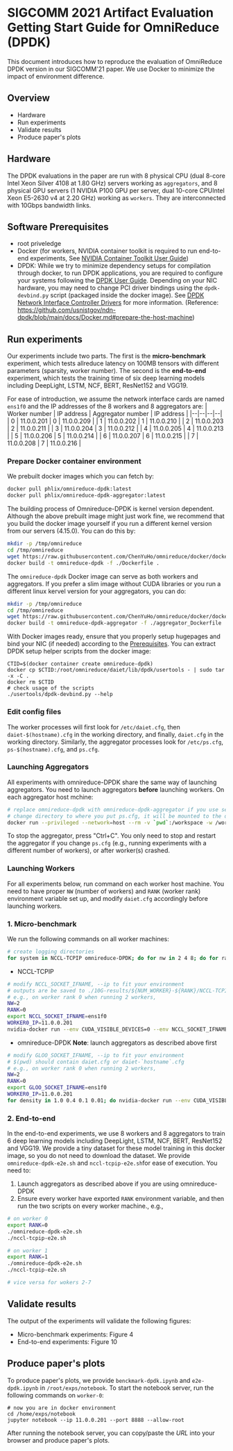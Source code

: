 # SIGCOMM 2021 Artifact Evaluation Getting Start Guide for OmniReduce (DPDK)
This document introduces how to reproduce the evaluation of OmniReduce DPDK version in our SIGCOMM'21 paper. We use Docker to minimize the impact of environment difference.
## Overview
* Hardware
* Run experiments
* Validate results
* Produce paper's plots
## Hardware
The DPDK evaluations in the paper are run with 8 physical CPU (dual 8-core Intel Xeon Silver 4108 at 1.80 GHz) servers working as `aggregators`, and 8 physical GPU servers (1 NVIDIA P100 GPU per server, dual 10-core CPUIntel Xeon E5-2630 v4 at 2.20 GHz) working as `workers`. They are interconnected with 10Gbps bandwidth links.
## Software Prerequisites
- root priveledge
- Docker (for workers, NVIDIA container toolkit is required to run end-to-end experiments, See [NVIDIA Container Toolkit User Guide](https://docs.nvidia.com/datacenter/cloud-native/container-toolkit/user-guide.html))
- DPDK:
While we try to minimize dependency setups for compilation through docker, to run DPDK applications, you are required to configure your systems following the [DPDK User Guide](https://doc.dpdk.org/guides-19.11/linux_gsg/sys_reqs.html#Running-DPDK-Applications). Depending on your NIC hardware, you may need to change PCI driver bindings using the `dpdk-devbind.py` script (packaged inside the docker image). See [DPDK Network Interface Controller Drivers](https://doc.dpdk.org/guides/nics/) for more information. (Reference: https://github.com/usnistgov/ndn-dpdk/blob/main/docs/Docker.md#prepare-the-host-machine)
## Run experiments
Our experiments include two parts. The first is the **micro-benchmark** experiment, which tests allreduce latency on 100MB tensors with different parameters (sparsity, worker number). The second is the **end-to-end** experiment, which tests the training time of six deep learning models including DeepLight, LSTM, NCF, BERT, ResNet152 and VGG19.

For ease of introduction, we assume the network interface cards are named `ens1f0` and the IP addresses of the 8 workers and 8 aggregators are:
| Worker number | IP address | Aggregator number | IP address |
|--|--|--|--|
| 0 | 11.0.0.201 | 0 | 11.0.0.209 |
| 1 | 11.0.0.202 | 1 | 11.0.0.210 |
| 2 | 11.0.0.203 | 2 | 11.0.0.211 |
| 3 | 11.0.0.204 | 3 | 11.0.0.212 |
| 4 | 11.0.0.205 | 4 | 11.0.0.213 |
| 5 | 11.0.0.206 | 5 | 11.0.0.214 |
| 6 | 11.0.0.207 | 6 | 11.0.0.215 |
| 7 | 11.0.0.208 | 7 | 11.0.0.216 |

### Prepare Docker container environment
We prebuilt docker images which you can fetch by:
```bash
docker pull phlix/omnireduce-dpdk:latest
docker pull phlix/omnireduce-dpdk-aggregator:latest
```

The building process of Omnireduce-DPDK is kernel version dependent. Although the above prebuilt image might just work fine, we recommend that you build the docker image yourself if you run a different kernel version from our servers (4.15.0). You can do this by:
```bash
mkdir -p /tmp/omnireduce
cd /tmp/omnireduce
wget https://raw.githubusercontent.com/ChenYuHo/omnireduce/docker/docker/Dockerfile
docker build -t omnireduce-dpdk -f ./Dockerfile .
```
The `omnireduce-dpdk` Docker image can serve as both workers and aggregators. If you prefer a slim image without CUDA libraries or you run a different linux kervel version for your aggregators, you can do:
```bash
mkdir -p /tmp/omnireduce
cd /tmp/omnireduce
wget https://raw.githubusercontent.com/ChenYuHo/omnireduce/docker/docker/aggregator_Dockerfile
docker build -t omnireduce-dpdk-aggregator -f ./aggregator_Dockerfile .
```
With Docker images ready, ensure that you properly setup hugepages and bind your NIC (if needed) according to the [Prerequisites](#Prerequisites). You can extract DPDK setup helper scripts from the docker image:
```
CTID=$(docker container create omnireduce-dpdk)
docker cp $CTID:/root/omnireduce/daiet/lib/dpdk/usertools - | sudo tar -x -C .
docker rm $CTID
# check usage of the scripts
./usertools/dpdk-devbind.py --help
```
### Edit config files
The worker processes will first look for `/etc/daiet.cfg`, then `daiet-$(hostname).cfg` in the working directory, and finally, `daiet.cfg` in the working directory.
Similarly, the aggregator processes look for `/etc/ps.cfg`, `ps-$(hostname).cfg`, and `ps.cfg`.


### Launching Aggregators
All experiments with omnireduce-DPDK share the same way of launching aggregators. You need to launch aggregators **before** launching workers. On each aggregator host mchine:
```bash
# replace omnireduce-dpdk with omnireduce-dpdk-aggregator if you use separate images
# change directory to where you put ps.cfg, it will be mounted to the docker container
docker run --privileged --network=host --rm -v `pwd`:/workspace -w /workspace --mount type=bind,source=/dev/hugepages,target=/dev/hugepages --mount type=bind,source=/sys,target=/sys $(find /dev -name 'uio*' -type c -printf ' --device %p') --device /dev/vfio omnireduce-dpdk-aggregator /root/omnireduce/daiet/ps/build/ps
```
To stop the aggregator, press "Ctrl+C". You only need to stop and restart the aggregator if you change `ps.cfg` (e.g., running experiments with a different number of workers), or after worker(s) crashed.

### Launching Workers
For all experiments below, run command on each worker host machine. You need to have proper `NW` (number of workers) and `RANK` (worker rank) environment variable set up, and modify `daiet.cfg` accordingly before launching workers. 

### 1. Micro-benchmark
We run the following commands on all worker machines:
```bash
# create logging directories
for system in NCCL-TCPIP omnireduce-DPDK; do for nw in 2 4 8; do for rank in `seq 0 $((nw-1))`; do mkdir -p ./10G-results/${nw}-${rank}/${system}; done; done; done
```
- NCCL-TCPIP
```bash
# modify NCCL_SOCKET_IFNAME, --ip to fit your environment
# outputs are be saved to ./10G-results/${NUM_WORKER}-${RANK}/NCCL-TCPIP
# e.g., on worker rank 0 when running 2 workers, 
NW=2
RANK=0
export NCCL_SOCKET_IFNAME=ens1f0
WORKER0_IP=11.0.0.201
nvidia-docker run --env CUDA_VISIBLE_DEVICES=0 --env NCCL_SOCKET_IFNAME --env NCCL_IB_DISABLE=1 --env NCCL_DEBUG=INFO --network=host --rm omnireduce-dpdk python /root/exps/benchmark/benchmark.py -d 1.0 --backend nccl -t 26214400 --ip ${WORKER0_IP} -s $NW -r $RANK > ./10G-results/${NW}-${RANK}/NCCL-TCPIP/1.0.log
```

- omnireduce-DPDK
**Note**: launch aggregators as described above first
```bash
# modify GLOO_SOCKET_IFNAME, --ip to fit your environment
# $(pwd) should contain daiet.cfg or daiet-`hostname`.cfg
# e.g., on worker rank 0 when running 2 workers, 
NW=2
RANK=0
export GLOO_SOCKET_IFNAME=ens1f0
WORKER0_IP=11.0.0.201
for density in 1.0 0.4 0.1 0.01; do nvidia-docker run --env CUDA_VISIBLE_DEVICES=0 --env GLOO_SOCKET_IFNAME  --privileged --network=host --rm -v `pwd`:/workspace -w /workspace --mount type=bind,source=/dev/hugepages,target=/dev/hugepages $(find /dev -name 'uio*' -type c -printf ' --device %p') --device /dev/vfio omnireduce-dpdk python /root/exps/benchmark/benchmark.py -d ${density} --backend gloo -t 26214400 --ip ${WORKER0_IP} -s $NW -r $RANK > ./10G-results/${NW}-${RANK}/omnireduce-DPDK/${density}.log; done
```

### 2. End-to-end
In the end-to-end experiments, we use 8 workers and 8 aggregators to train 6 deep learning models including DeepLight, LSTM, NCF, BERT, ResNet152 and VGG19. We provide a tiny dataset for these model training in this docker image, so you do not need to download the dataset. We provide `omnireduce-dpdk-e2e.sh` and `nccl-tcpip-e2e.sh`for ease of execution.
You need to:
1. Launch aggregators as described above if you are using omnireduce-DPDK
2. Ensure every worker have exported `RANK` environment variable, and then run the two scripts on every worker machine., e.g.,
```bash
# on worker 0
export RANK=0
./omnireduce-dpdk-e2e.sh
./nccl-tcpip-e2e.sh

# on worker 1
export RANK=1
./omnireduce-dpdk-e2e.sh
./nccl-tcpip-e2e.sh

# vice versa for wokers 2-7
```
## Validate results

The output of the experiments will validate the following figures:
- Micro-benchmark experiments: Figure 4
- End-to-end experiments: Figure 10

## Produce paper's plots
To produce paper's plots, we provide `benckmark-dpdk.ipynb` and `e2e-dpdk.ipynb` in `/root/exps/notebook`. To start the notebook server, run the following commands on `worker-0`:

    # now you are in docker environment
    cd /home/exps/notebook
    jupyter notebook --ip 11.0.0.201 --port 8888 --allow-root

After running the notebook server, you can copy/paste the *URL* into your browser and produce paper's plots.
